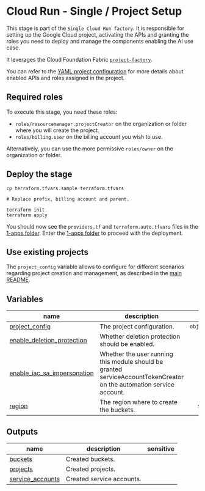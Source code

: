 # Cloud Run - Single / Project Setup

This stage is part of the `Single Cloud Run factory`.
It is responsible for setting up the Google Cloud project, activating the APIs and granting the roles you need to deploy and manage the components enabling the AI use case.

It leverages the Cloud Foundation Fabric [`project-factory`](https://github.com/GoogleCloudPlatform/cloud-foundation-fabric/tree/master/modules/project-factory).

You can refer to the [YAML project configuration](data/project.yaml) for more details about enabled APIs and roles assigned in the project.

## Required roles

To execute this stage, you need these roles:

- `roles/resourcemanager.projectCreator` on the organization or folder where you will create the project.
- `roles/billing.user` on the billing account you wish to use.

Alternatively, you can use the more permissive `roles/owner` on the organization or folder.

## Deploy the stage

```shell
cp terraform.tfvars.sample terraform.tfvars

# Replace prefix, billing account and parent.

terraform init
terraform apply
```

You should now see the `providers.tf` and `terraform.auto.tfvars` files in the [1-apps folder](../1-apps/README.md). Enter the [1-apps folder](../1-apps/README.md) to proceed with the deployment.

## Use existing projects

The `project_config` variable allows to configure for different scenarios regarding project creation and management, as described in the [main README](../../README.md).
<!-- BEGIN TFDOC -->
## Variables

| name | description | type | required | default |
|---|---|:---:|:---:|:---:|
| [project_config](variables.tf#L28) | The project configuration. | <code title="object&#40;&#123;&#10;  billing_account_id &#61; optional&#40;string&#41;&#10;  parent             &#61; optional&#40;string&#41;&#10;  prefix             &#61; optional&#40;string&#41;&#10;&#125;&#41;">object&#40;&#123;&#8230;&#125;&#41;</code> | ✓ |  |
| [enable_deletion_protection](variables.tf#L15) | Whether deletion protection should be enabled. | <code>bool</code> |  | <code>true</code> |
| [enable_iac_sa_impersonation](variables.tf#L22) | Whether the user running this module should be granted serviceAccountTokenCreator on the automation service account. | <code>bool</code> |  | <code>true</code> |
| [region](variables.tf#L45) | The region where to create the buckets. | <code>string</code> |  | <code>&#34;europe-west1&#34;</code> |

## Outputs

| name | description | sensitive |
|---|---|:---:|
| [buckets](outputs.tf#L47) | Created buckets. |  |
| [projects](outputs.tf#L52) | Created projects. |  |
| [service_accounts](outputs.tf#L57) | Created service accounts. |  |
<!-- END TFDOC -->
